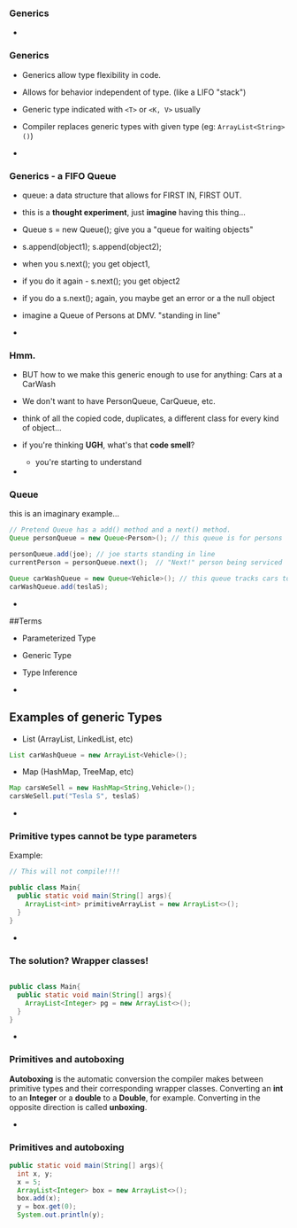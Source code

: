 ### Generics

-
### Generics

- Generics allow type flexibility in code.
- Allows for behavior independent of type. (like a LIFO "stack")  
- Generic type indicated with `<T>` or `<K, V>` usually  
- Compiler replaces generic types with given type (eg: `ArrayList<String>()`)

-

### Generics - a FIFO Queue

- queue: a data structure that allows for FIRST IN, FIRST OUT.
- this is a **thought experiment**, just **imagine** having this thing...
- Queue s = new Queue(); give you a "queue for waiting objects"
- s.append(object1); s.append(object2);
- when you s.next(); you get object1,
- if you do it again - s.next(); you get object2
- if you do a s.next(); again, you maybe get an error or a the null object

- imagine a Queue of Persons at DMV. "standing in line"

-

### Hmm.

- BUT how to we make this generic enough to use for anything: Cars at a CarWash
- We don't want to have PersonQueue, CarQueue, etc.
- think of all the copied code, duplicates, a different class for every kind of object...
- if you're thinking **UGH**, what's that **code smell**?
  - you're starting to understand

-
### Queue

this is an imaginary example...
```Java
// Pretend Queue has a add() method and a next() method.
Queue personQueue = new Queue<Person>(); // this queue is for persons

personQueue.add(joe); // joe starts standing in line
currentPerson = personQueue.next();  // "Next!" person being serviced

Queue carWashQueue = new Queue<Vehicle>(); // this queue tracks cars to be washed
carWashQueue.add(teslaS);
```


-

##Terms

- Parameterized Type
- Generic Type
- Type Inference

-

## Examples of generic Types

- List (ArrayList, LinkedList, etc)
```Java
List carWashQueue = new ArrayList<Vehicle>();
```
- Map (HashMap, TreeMap, etc)
```Java
Map carsWeSell = new HashMap<String,Vehicle>();
carsWeSell.put("Tesla S", teslaS)
```

-
### Primitive types cannot be type parameters

Example:

```Java
// This will not compile!!!!

public class Main{
  public static void main(String[] args){
    ArrayList<int> primitiveArrayList = new ArrayList<>();
  }
}
```

-
### The solution? Wrapper classes!

```Java

public class Main{
  public static void main(String[] args){
    ArrayList<Integer> pg = new ArrayList<>();
  }
}
```

-
### Primitives and autoboxing

**Autoboxing** is the automatic conversion the compiler makes between primitive types and their corresponding wrapper classes. 
Converting an **int** to an **Integer** or a **double** to a **Double**, for example. Converting in the opposite direction is called **unboxing**.

-
### Primitives and autoboxing


```Java
public static void main(String[] args){
  int x, y;
  x = 5;
  ArrayList<Integer> box = new ArrayList<>();
  box.add(x);
  y = box.get(0);
  System.out.println(y);
```
